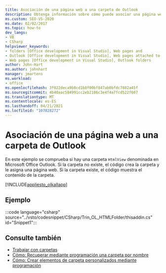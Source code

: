 ```yaml
---
title: Asociación de una página web a una carpeta de Outlook
description: Obtenga información sobre cómo puede asociar una página web a Microsoft Office carpeta outlook. En este ejemplo se comprueba si hay una carpeta denominada HtmlView en Outlook.
ms.custom: SEO-VS-2020
ms.date: 02/02/2017
ms.topic: how-to
dev_langs:
- VB
- CSharp
helpviewer_keywords:
- folders [Office development in Visual Studio], Web pages and
- Outlook [Office development in Visual Studio], Web pages attached to folders
- Web pages [Office development in Visual Studio], Outlook folders
author: John-Hart
ms.author: johnhart
manager: jmartens
ms.workload:
- office
ms.openlocfilehash: 3f022deca9b8cd1b8f00bf847ab0bfdc7882a45f
ms.sourcegitcommit: 4b40aac584991cc2eb2186c3e4f4a7fcd522f607
ms.translationtype: MT
ms.contentlocale: es-ES
ms.lasthandoff: 04/21/2021
ms.locfileid: "107828272"
---
```

# <a name="associate-a-web-page-with-an-outlook-folder"></a>Asociación de una página web a una carpeta de Outlook

  En este ejemplo se comprueba si hay una carpeta `HtmlView` denominada en Microsoft Office Outlook. Si la carpeta no existe, el código crea la carpeta y le asigna una página web. Si la carpeta existe, el código muestra el contenido de la carpeta.

 [!INCLUDE[appliesto_olkallapp](../vsto/includes/appliesto-olkallapp-md.md)]

## <a name="example"></a>Ejemplo
 :::code language="csharp" source="../vsto/codesnippet/CSharp/Trin_OL_HTMLFolder/thisaddin.cs" id="Snippet1":::

## <a name="see-also"></a>Consulte también
- [Trabajar con carpetas](../vsto/working-with-folders.md)
- [Cómo: Recuperar mediante programación una carpeta por nombre](../vsto/how-to-programmatically-retrieve-a-folder-by-name.md)
- [Cómo: Crear elementos de carpeta personalizados mediante programación](../vsto/how-to-programmatically-create-custom-folder-items.md)

